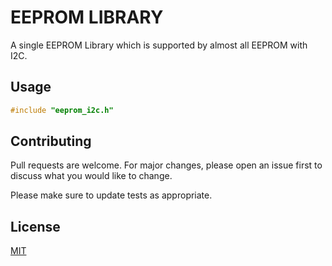 # EEPROM LIBRARY 

A single EEPROM Library which is supported by almost all EEPROM with I2C.



## Usage

```c
#include "eeprom_i2c.h"
```

## Contributing

Pull requests are welcome. For major changes, please open an issue first
to discuss what you would like to change.

Please make sure to update tests as appropriate.

## License

[MIT](https://choosealicense.com/licenses/mit/)
